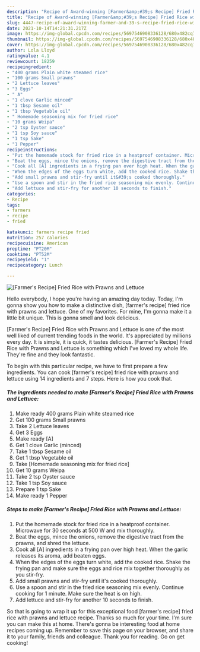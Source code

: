 ```yaml
---
description: "Recipe of Award-winning [Farmer&amp;#39;s Recipe] Fried Rice with Prawns and Lettuce"
title: "Recipe of Award-winning [Farmer&amp;#39;s Recipe] Fried Rice with Prawns and Lettuce"
slug: 4447-recipe-of-award-winning-farmer-and-39-s-recipe-fried-rice-with-prawns-and-lettuce
date: 2021-10-14T14:21:31.217Z
image: https://img-global.cpcdn.com/recipes/5697546908336128/680x482cq70/farmers-recipe-fried-rice-with-prawns-and-lettuce-recipe-main-photo.jpg
thumbnail: https://img-global.cpcdn.com/recipes/5697546908336128/680x482cq70/farmers-recipe-fried-rice-with-prawns-and-lettuce-recipe-main-photo.jpg
cover: https://img-global.cpcdn.com/recipes/5697546908336128/680x482cq70/farmers-recipe-fried-rice-with-prawns-and-lettuce-recipe-main-photo.jpg
author: Lola Lloyd
ratingvalue: 4.1
reviewcount: 18259
recipeingredient:
- "400 grams Plain white steamed rice"
- "100 grams Small prawns"
- "2 Lettuce leaves"
- "3 Eggs"
- " A"
- "1 clove Garlic minced"
- "1 tbsp Sesame oil"
- "1 tbsp Vegetable oil"
- " Homemade seasoning mix for fried rice"
- "10 grams Weipa"
- "2 tsp Oyster sauce"
- "1 tsp Soy sauce"
- "1 tsp Sake"
- "1 Pepper"
recipeinstructions:
- "Put the homemade stock for fried rice in a heatproof container. Microwave for 30 seconds at 500 W and mix thoroughly."
- "Beat the eggs, mince the onions, remove the digestive tract from the prawns, and shred the lettuce."
- "Cook all [A] ingredients in a frying pan over high heat. When the garlic releases its aroma, add beaten eggs."
- "When the edges of the eggs turn white, add the cooked rice. Shake the frying pan and make sure the eggs and rice mix together thoroughly as you stir-fry."
- "Add small prawns and stir-fry until it&#39;s cooked thoroughly."
- "Use a spoon and stir in the fried rice seasoning mix evenly. Continue cooking for 1 minute. Make sure the heat is on high."
- "Add lettuce and stir-fry for another 10 seconds to finish."
categories:
- Recipe
tags:
- farmers
- recipe
- fried

katakunci: farmers recipe fried 
nutrition: 257 calories
recipecuisine: American
preptime: "PT20M"
cooktime: "PT52M"
recipeyield: "1"
recipecategory: Lunch

---
```



![[Farmer&#39;s Recipe] Fried Rice with Prawns and Lettuce](https://img-global.cpcdn.com/recipes/5697546908336128/680x482cq70/farmers-recipe-fried-rice-with-prawns-and-lettuce-recipe-main-photo.jpg)

Hello everybody, I hope you're having an amazing day today. Today, I'm gonna show you how to make a distinctive dish, [farmer&#39;s recipe] fried rice with prawns and lettuce. One of my favorites. For mine, I'm gonna make it a little bit unique. This is gonna smell and look delicious.

[Farmer&#39;s Recipe] Fried Rice with Prawns and Lettuce is one of the most well liked of current trending foods in the world. It's appreciated by millions every day. It is simple, it is quick, it tastes delicious. [Farmer&#39;s Recipe] Fried Rice with Prawns and Lettuce is something which I've loved my whole life. They're fine and they look fantastic.




To begin with this particular recipe, we have to first prepare a few ingredients. You can cook [farmer&#39;s recipe] fried rice with prawns and lettuce using 14 ingredients and 7 steps. Here is how you cook that.

<!--inarticleads1-->

##### The ingredients needed to make [Farmer&#39;s Recipe] Fried Rice with Prawns and Lettuce:

1. Make ready 400 grams Plain white steamed rice
1. Get 100 grams Small prawns
1. Take 2 Lettuce leaves
1. Get 3 Eggs
1. Make ready  [A]
1. Get 1 clove Garlic (minced)
1. Take 1 tbsp Sesame oil
1. Get 1 tbsp Vegetable oil
1. Take  [Homemade seasoning mix for fried rice]
1. Get 10 grams Weipa
1. Take 2 tsp Oyster sauce
1. Take 1 tsp Soy sauce
1. Prepare 1 tsp Sake
1. Make ready 1 Pepper




<!--inarticleads2-->

##### Steps to make [Farmer&#39;s Recipe] Fried Rice with Prawns and Lettuce:

1. Put the homemade stock for fried rice in a heatproof container. Microwave for 30 seconds at 500 W and mix thoroughly.
1. Beat the eggs, mince the onions, remove the digestive tract from the prawns, and shred the lettuce.
1. Cook all [A] ingredients in a frying pan over high heat. When the garlic releases its aroma, add beaten eggs.
1. When the edges of the eggs turn white, add the cooked rice. Shake the frying pan and make sure the eggs and rice mix together thoroughly as you stir-fry.
1. Add small prawns and stir-fry until it&#39;s cooked thoroughly.
1. Use a spoon and stir in the fried rice seasoning mix evenly. Continue cooking for 1 minute. Make sure the heat is on high.
1. Add lettuce and stir-fry for another 10 seconds to finish.




So that is going to wrap it up for this exceptional food [farmer&#39;s recipe] fried rice with prawns and lettuce recipe. Thanks so much for your time. I'm sure you can make this at home. There's gonna be interesting food at home recipes coming up. Remember to save this page on your browser, and share it to your family, friends and colleague. Thank you for reading. Go on get cooking!

